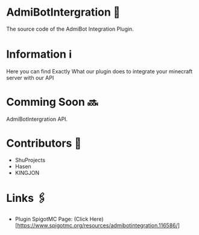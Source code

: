 # AdmiBotIntergration 🤖
The source code of the AdmiBot Integration Plugin.

# Information ℹ️ 
Here you can find Exactly What our plugin does to integrate your minecraft server with our API

# Comming Soon 🔜 
AdmiBotIntergration API.

# Contributors 👥
- ShuProjects
- Hasen
- KINGJON

# Links 🖇️ 

- Plugin SpigotMC Page:
  (Click Here)[https://www.spigotmc.org/resources/admibotintegration.116586/]

